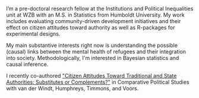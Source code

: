 ﻿---
permalink: /
excerpt: "About me"
author_profile: true
redirect_from: 
  - /about/
  - /about.html
---

I’m a pre-doctoral research fellow at the Institutions and Political Inequalities unit at WZB with an M.S. in Statistics from Humboldt University.  My work includes evaluating community-driven development initiatives and their effect on citizen attitudes toward authority as well as R-packages for experimental designs. 

My main substantive interests right now is understanding the possible (causal) links between the mental health of refugees and their integration into society. Methodologically, I'm interested in Bayesian statistics and causal inference.

I recently co-authored ["Citizen Attitudes Toward Traditional and State Authorities: Substitutes or Complements?"](https://doi.org/10.1177/0010414018806529) in Comparative Political Studies with van der Windt, Humphreys, Timmons, and Voors.  
